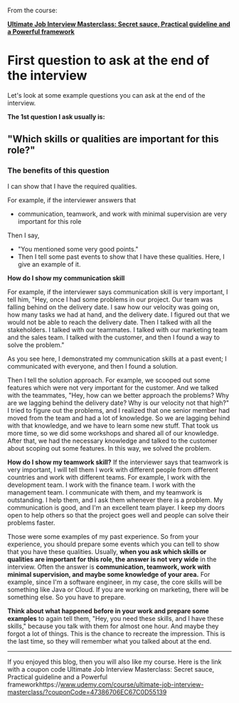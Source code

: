 From the course:

**[Ultimate Job Interview Masterclass: Secret sauce, Practical guideline and a Powerful framework](https://www.udemy.com/course/ultimate-job-interview-masterclass/?couponCode=47386706EC67C0D55139)**

# First question to ask at the end of the interview

Let's look at some example questions you can ask at the end of the interview. 

**The 1st question I ask usually is:**

## "Which skills or qualities are important for this role?"

### The benefits of this question 
I can show that I have the required qualities. 

For example, if the interviewer answers that 
- communication, teamwork, and work with minimal supervision are very important for this role 

Then I say, 
- "You mentioned some very good points." 
- Then I tell some past events to show that I have these qualities. Here, I give an example of it. 

**How do I show my communication skill**

For example, if the interviewer says communication skill is very important, I tell him, "Hey, once I had some problems in our project. Our team was falling behind on the delivery date. I saw how our velocity was going on, how many tasks we had at hand, and the delivery date. I figured out that we would not be able to reach the delivery date. Then I talked with all the stakeholders. I talked with our teammates. I talked with our marketing team and the sales team. I talked with the customer, and then I found a way to solve the problem." 

As you see here, I demonstrated my communication skills at a past event; I communicated with everyone, and then I found a solution. 

Then I tell the solution approach. For example, we scooped out some features which were not very important for the customer. And we talked with the teammates, 
"Hey, how can we better approach the problems? Why are we lagging behind the delivery date? Why is our velocity not that high?"
 I tried to figure out the problems, and I realized that one senior member had moved from the team and had a lot of knowledge. So we are lagging behind with that knowledge, and we have to learn some new stuff. That took us more time, so we did some workshops and shared all of our knowledge.
 After that, we had the necessary knowledge and talked to the customer about scoping out some features. In this way, we solved the problem. 

**How do I show my teamwork skill?**
If the interviewer says that teamwork is very important, I will tell them I work with different people from different countries and work with different teams. For example, I work with the development team. I work with the finance team. I work with the management team. I communicate with them, and my teamwork is outstanding. I help them, and I ask them whenever there is a problem. My communication is good, and I'm an excellent team player. I keep my doors open to help others so that the project goes well and people can solve their problems faster. 

Those were some examples of my past experience. So from your experience, you should prepare some events which you can tell to show that you have these qualities. 
Usually, **when you ask which skills or qualities are important for this role, the answer is not very wide** in the interview. Often the answer is **communication, teamwork, work with minimal supervision, and maybe some knowledge of your area.** For example, since I'm a software engineer, in my case, the core skills will be something like Java or Cloud. If you are working on marketing, there will be something else. So you have to prepare. 

**Think about what happened before in your work and prepare some examples** to again tell them, "Hey, you need these skills, and I have these skills," because you talk with them for almost one hour. And maybe they forgot a lot of things. This is the chance to recreate the impression. This is the last time, so they will remember what you talked about at the end.

-----------
If you enjoyed this blog, then you will also like my course.
Here is the link with a coupon code
Ultimate Job Interview Masterclass: Secret sauce, Practical guideline and a Powerful frameworkhttps://www.udemy.com/course/ultimate-job-interview-masterclass/?couponCode=47386706EC67C0D55139

